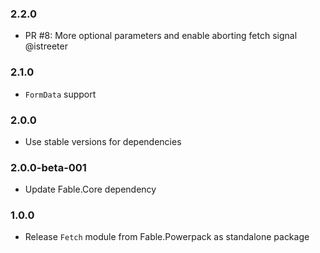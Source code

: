 ### 2.2.0

* PR #8: More optional parameters and enable aborting fetch signal @istreeter

### 2.1.0

* `FormData` support

### 2.0.0

* Use stable versions for dependencies

### 2.0.0-beta-001

* Update Fable.Core dependency

### 1.0.0

* Release `Fetch` module from Fable.Powerpack as standalone package